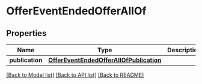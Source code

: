# OfferEventEndedOfferAllOf

## Properties
Name | Type | Description | Notes
------------ | ------------- | ------------- | -------------
**publication** | [**OfferEventEndedOfferAllOfPublication**](OfferEventEndedOfferAllOfPublication.md) |  | 

[[Back to Model list]](../README.md#documentation-for-models) [[Back to API list]](../README.md#documentation-for-api-endpoints) [[Back to README]](../README.md)


